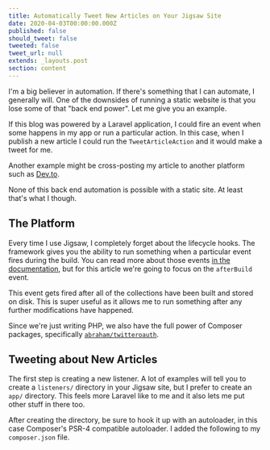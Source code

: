 ```yaml
---
title: Automatically Tweet New Articles on Your Jigsaw Site
date: 2020-04-03T00:00:00.000Z
published: false
should_tweet: false
tweeted: false
tweet_url: null
extends: _layouts.post
section: content
---
```

I'm a big believer in automation. If there's something that I can automate, I generally will. One of the downsides of running a static website is that you lose some of that "back end power". Let me give you an example.

If this blog was powered by a Laravel application, I could fire an event when some happens in my app or run a particular action. In this case, when I publish a new article I could run the `TweetArticleAction` and it would make a tweet for me.

Another example might be cross-posting my article to another platform such as [Dev.to](https://dev.to).

None of this back end automation is possible with a static site. At least that's what I though.

## The Platform

Every time I use Jigsaw, I completely forget about the lifecycle hooks. The framework gives you the ability to run something when a particular event fires during the build. You can read more about those events [in the documentation](https://jigsaw.tighten.co/docs/event-listeners/), but for this article we're going to focus on the `afterBuild` event.

This event gets fired after all of the collections have been built and stored on disk. This is super useful as it allows me to run something after any further modifications have happened.

Since we're just writing PHP, we also have the full power of Composer packages, specifically [`abraham/twitteroauth`](https://github.com/abraham/twitteroauth).

## Tweeting about New Articles

The first step is creating a new listener. A lot of examples will tell you to create a `listeners/` directory in your Jigsaw site, but I prefer to create an `app/` directory. This feels more Laravel like to me and it also lets me put other stuff in there too.

After creating the directory, be sure to hook it up with an autoloader, in this case Composer's PSR-4 compatible autoloader. I added the following to my `composer.json` file.